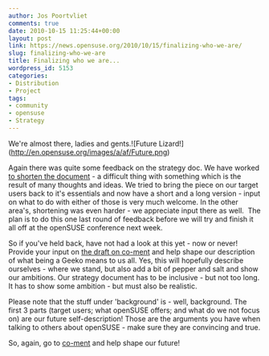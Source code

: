 ```yaml
---
author: Jos Poortvliet
comments: true
date: 2010-10-15 11:25:44+00:00
layout: post
link: https://news.opensuse.org/2010/10/15/finalizing-who-we-are/
slug: finalizing-who-we-are
title: Finalizing who we are...
wordpress_id: 5153
categories:
- Distribution
- Project
tags:
- community
- opensuse
- Strategy
---
```


We're almost there, ladies and gents.![Future Lizard!\](http://en.opensuse.org/images/a/af/Future.png)

Again there was quite some feedback on the strategy doc. We have worked [to shorten the document](https://lite.co-ment.com/text/lNPCgzeGHdV/view/) - a difficult thing with something which is the result of many thoughts and ideas. We tried to bring the piece on our target users back to it's essentials and now have a short and a long version - input on what to do with either of those is very much welcome. In the other area's, shortening was even harder - we appreciate input there as well.  The plan is to do this one last round of feedback before we will try and finish it all off at the openSUSE conference next week.

<!-- more -->

So if you've held back, have not had a look at this yet - now or never! Provide your input on [the draft on co-ment](https://lite.co-ment.com/text/lNPCgzeGHdV/view/) and help shape our description of what being a Geeko means to us all. Yes, this will hopefully describe ourselves - where we stand, but also add a bit of pepper and salt and show our ambitions. Our strategy document has to be inclusive - but not too long. It has to show some ambition - but must also be realistic.

Please note that the stuff under 'background' is - well, background. The first 3 parts (target users; what openSUSE offers; and what do we not focus on) are our future self-description! Those are the arguments you have when talking to others about openSUSE - make sure they are convincing and true.

So, again, go to [co-ment](https://lite.co-ment.com/text/lNPCgzeGHdV/view/) and help shape our future!
